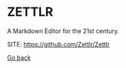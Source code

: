 # ZETTLR
 
 A Markdown Editor for the 21st century.
 
 SITE: https://github.com/Zettlr/Zettlr

 [Go back](https://portable-linux-apps.github.io/apps.html)
